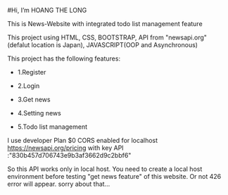 #Hi, I’m HOANG THE LONG

This is News-Website with integrated todo list management feature

This project using HTML, CSS, BOOTSTRAP, API from "newsapi.org"(defalut location is Japan), JAVASCRIPT(OOP and Asynchronous)

This project has the following features:

- 1.Register

- 2.Login

- 3.Get news

- 4.Setting news

- 5.Todo list management

I use developer Plan $0 CORS enabled for localhost https://newsapi.org/pricing 
with key API :"830b457d706743e9b3af3662d9c2bbf6"

So this API works only in local host.
You need to create a local host environment before testing "get news feature" of this website.
Or not 426 error will appear. sorry about that...
